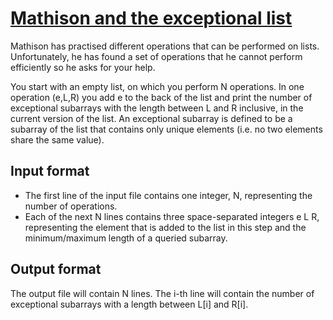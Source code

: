 # [Mathison and the exceptional list][link]

Mathison has practised different operations that can be performed on lists. Unfortunately, he has found a set of operations that he cannot perform efficiently so he asks for your help.

You start with an empty list, on which you perform N operations. In one operation (e,L,R) you add e to the back of the list and print the number of exceptional subarrays with the length between L and R inclusive, in the current version of the list. An exceptional subarray is defined to be a subarray of the list that contains only unique elements (i.e. no two elements share the same value).

## Input format

- The first line of the input file contains one integer, N, representing the number of operations.
- Each of the next N lines contains three space-separated integers e L R, representing the element that is added to the list in this step and the minimum/maximum length of a queried subarray.

## Output format

The output file will contain N lines. The i-th line will contain the number of exceptional subarrays with a length between L[i] and R[i].

[link]: https://www.hackerearth.com/practice/data-structures/advanced-data-structures/segment-trees/practice-problems/algorithm/mathison-and-the-distinct-elements-e95121a5/
